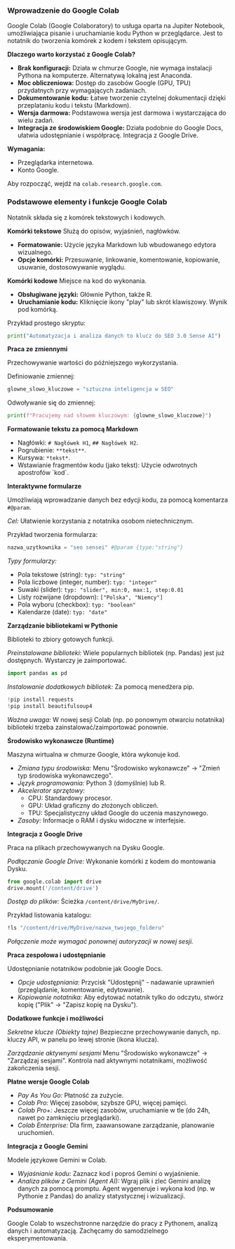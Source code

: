 ### Wprowadzenie do Google Colab

Google Colab (Google Colaboratory) to usługa oparta na Jupiter Notebook, umożliwiająca pisanie i uruchamianie kodu Python w przeglądarce. Jest to notatnik do tworzenia komórek z kodem i tekstem opisującym.

**Dlaczego warto korzystać z Google Colab?**

*   **Brak konfiguracji:** Działa w chmurze Google, nie wymaga instalacji Pythona na komputerze. Alternatywą lokalną jest Anaconda.
*   **Moc obliczeniowa:** Dostęp do zasobów Google (GPU, TPU) przydatnych przy wymagających zadaniach.
*   **Dokumentowanie kodu:** Łatwe tworzenie czytelnej dokumentacji dzięki przeplataniu kodu i tekstu (Markdown).
*   **Wersja darmowa:** Podstawowa wersja jest darmowa i wystarczająca do wielu zadań.
*   **Integracja ze środowiskiem Google:** Działa podobnie do Google Docs, ułatwia udostępnianie i współpracę. Integracja z Google Drive.

**Wymagania:**

*   Przeglądarka internetowa.
*   Konto Google.

Aby rozpocząć, wejdź na `colab.research.google.com`.

### Podstawowe elementy i funkcje Google Colab

Notatnik składa się z komórek tekstowych i kodowych.

**Komórki tekstowe**
Służą do opisów, wyjaśnień, nagłówków.

*   **Formatowanie:** Użycie języka Markdown lub wbudowanego edytora wizualnego.
*   **Opcje komórki:** Przesuwanie, linkowanie, komentowanie, kopiowanie, usuwanie, dostosowywanie wyglądu.

**Komórki kodowe**
Miejsce na kod do wykonania.

*   **Obsługiwane języki:** Głównie Python, także R.
*   **Uruchamianie kodu:** Kliknięcie ikony "play" lub skrót klawiszowy. Wynik pod komórką.

Przykład prostego skryptu:
```python
print("Automatyzacja i analiza danych to klucz do SEO 3.0 Sense AI")
```

**Praca ze zmiennymi**

Przechowywanie wartości do późniejszego wykorzystania.

Definiowanie zmiennej:
```python
glowne_slowo_kluczowe = "sztuczna inteligencja w SEO"
```
Odwoływanie się do zmiennej:
```python
print(f"Pracujemy nad słowem kluczowym: {glowne_slowo_kluczowe}")
```

**Formatowanie tekstu za pomocą Markdown**

*   Nagłówki: `# Nagłówek H1`, `## Nagłówek H2`.
*   Pogrubienie: `**tekst**`.
*   Kursywa: `*tekst*`.
*   Wstawianie fragmentów kodu (jako tekst): Użycie odwrotnych apostrofów \`kod\`.

**Interaktywne formularze**

Umożliwiają wprowadzanie danych bez edycji kodu, za pomocą komentarza `#@param`.

*Cel:* Ułatwienie korzystania z notatnika osobom nietechnicznym.

Przykład tworzenia formularza:
```python
nazwa_uzytkownika = "seo sensei" #@param {type:"string"}
```

*Typy formularzy:*

*   Pola tekstowe (string): `typ: "string"`
*   Pola liczbowe (integer, number): `typ: "integer"`
*   Suwaki (slider): `typ: "slider", min:0, max:1, step:0.01`
*   Listy rozwijane (dropdown): `["Polska", "Niemcy"]`
*   Pola wyboru (checkbox): `typ: "boolean"`
*   Kalendarze (date): `typ: "date"`

**Zarządzanie bibliotekami w Pythonie**

Biblioteki to zbiory gotowych funkcji.

*Preinstalowane biblioteki:* Wiele popularnych bibliotek (np. Pandas) jest już dostępnych. Wystarczy je zaimportować.
```python
import pandas as pd
```
*Instalowanie dodatkowych bibliotek:* Za pomocą menedżera pip.
```python
!pip install requests
!pip install beautifulsoup4
```
*Ważna uwaga:* W nowej sesji Colab (np. po ponownym otwarciu notatnika) biblioteki trzeba zainstalować/zaimportować ponownie.

**Środowisko wykonawcze (Runtime)**

Maszyna wirtualna w chmurze Google, która wykonuje kod.

*   *Zmiana typu środowiska:* Menu "Środowisko wykonawcze" -> "Zmień typ środowiska wykonawczego".
*   *Język programowania:* Python 3 (domyślnie) lub R.
*   *Akcelerator sprzętowy:*
    *   CPU: Standardowy procesor.
    *   GPU: Układ graficzny do złożonych obliczeń.
    *   TPU: Specjalistyczny układ Google do uczenia maszynowego.
*   *Zasoby:* Informacje o RAM i dysku widoczne w interfejsie.

**Integracja z Google Drive**

Praca na plikach przechowywanych na Dysku Google.

*Podłączanie Google Drive:* Wykonanie komórki z kodem do montowania Dysku.
```python
from google.colab import drive
drive.mount('/content/drive')
```
*Dostęp do plików:* Ścieżka `/content/drive/MyDrive/`.

Przykład listowania katalogu:
```bash
!ls "/content/drive/MyDrive/nazwa_twojego_folderu"
```
*Połączenie może wymagać ponownej autoryzacji w nowej sesji.*

**Praca zespołowa i udostępnianie**

Udostępnianie notatników podobnie jak Google Docs.

*   *Opcje udostępniania:* Przycisk "Udostępnij" - nadawanie uprawnień (przeglądanie, komentowanie, edytowanie).
*   *Kopiowanie notatnika:* Aby edytować notatnik tylko do odczytu, stwórz kopię ("Plik" -> "Zapisz kopię na Dysku").

**Dodatkowe funkcje i możliwości**

*Sekretne klucze (Obiekty tajne)*
Bezpieczne przechowywanie danych, np. kluczy API, w panelu po lewej stronie (ikona klucza).

*Zarządzanie aktywnymi sesjami*
Menu "Środowisko wykonawcze" -> "Zarządzaj sesjami". Kontrola nad aktywnymi notatnikami, możliwość zakończenia sesji.

**Płatne wersje Google Colab**

*   *Pay As You Go:* Płatność za zużycie.
*   *Colab Pro:* Więcej zasobów, szybsze GPU, więcej pamięci.
*   *Colab Pro+:* Jeszcze więcej zasobów, uruchamianie w tle (do 24h, nawet po zamknięciu przeglądarki).
*   *Colab Enterprise:* Dla firm, zaawansowane zarządzanie, planowanie uruchomień.

**Integracja z Google Gemini**

Modele językowe Gemini w Colab.

*   *Wyjaśnianie kodu:* Zaznacz kod i poproś Gemini o wyjaśnienie.
*   *Analiza plików z Gemini (Agent AI):* Wgraj plik i zleć Gemini analizę danych za pomocą promptu. Agent wygeneruje i wykona kod (np. w Pythonie z Pandas) do analizy statystycznej i wizualizacji.

**Podsumowanie**

Google Colab to wszechstronne narzędzie do pracy z Pythonem, analizą danych i automatyzacją. Zachęcamy do samodzielnego eksperymentowania. 